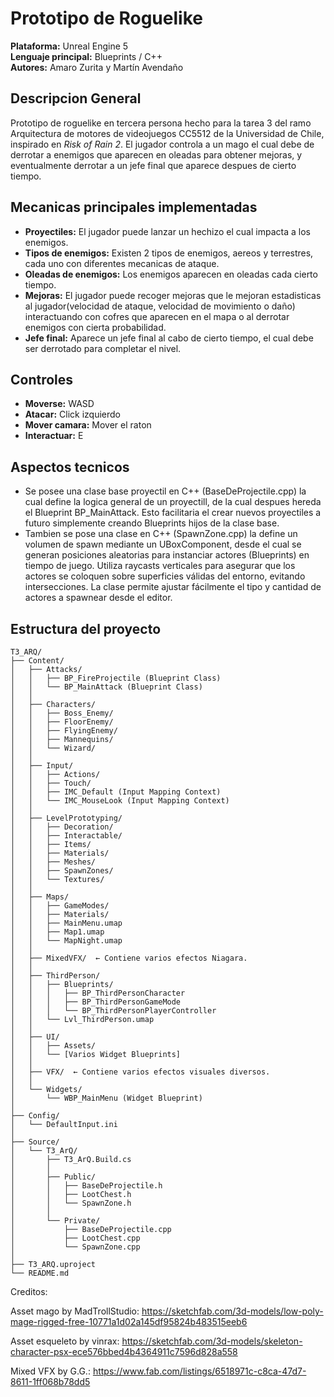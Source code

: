 # Prototipo de Roguelike

**Plataforma:** Unreal Engine 5  
**Lenguaje principal:** Blueprints / C++  
**Autores:** Amaro Zurita y Martín Avendaño 

## Descripcion General

Prototipo de roguelike en tercera persona hecho para la tarea 3 del ramo Arquitectura de motores de videojuegos CC5512 de la Universidad de Chile, inspirado en *Risk of Rain 2*. El jugador controla a un mago el cual debe de derrotar a enemigos que aparecen en oleadas para obtener mejoras, y eventualmente derrotar a un jefe final que aparece despues de cierto tiempo.

## Mecanicas principales implementadas

- **Proyectiles:** El jugador puede lanzar un hechizo el cual impacta a los enemigos.
- **Tipos de enemigos:** Existen 2 tipos de enemigos, aereos y terrestres, cada uno con diferentes mecanicas de ataque.
- **Oleadas de enemigos:** Los enemigos aparecen en oleadas cada cierto tiempo.
- **Mejoras:** El jugador puede recoger mejoras que le mejoran estadisticas al jugador(velocidad de ataque, velocidad de movimiento o daño) interactuando con cofres que aparecen en el mapa o al derrotar enemigos con cierta probabilidad.
- **Jefe final:** Aparece un jefe final al cabo de cierto tiempo, el cual debe ser derrotado para completar el nivel.

## Controles

- **Moverse:** WASD
- **Atacar:** Click izquierdo 
- **Mover camara:** Mover el raton
- **Interactuar:** E


## Aspectos tecnicos

- Se posee una clase base proyectil en C++ (BaseDeProjectile.cpp) la cual define la logica general de un proyectill,  de la cual despues hereda el Blueprint BP_MainAttack. Esto facilitaria el crear nuevos proyectiles a futuro simplemente creando Blueprints hijos de la clase base.
- Tambien se pose una clase en C++ (SpawnZone.cpp) la define un volumen de spawn mediante un UBoxComponent, desde el cual se generan posiciones aleatorias para instanciar actores (Blueprints) en tiempo de juego. Utiliza raycasts verticales para asegurar que los actores se coloquen sobre superficies válidas del entorno, evitando intersecciones. La clase permite ajustar fácilmente el tipo y cantidad de actores a spawnear desde el editor.

## Estructura del proyecto
```
T3_ARQ/
├── Content/
│   ├── Attacks/
│   │   ├── BP_FireProjectile (Blueprint Class)
│   │   └── BP_MainAttack (Blueprint Class)
│   │
│   ├── Characters/
│   │   ├── Boss_Enemy/
│   │   ├── FloorEnemy/
│   │   ├── FlyingEnemy/
│   │   ├── Mannequins/
│   │   └── Wizard/
│   │
│   ├── Input/
│   │   ├── Actions/
│   │   ├── Touch/
│   │   ├── IMC_Default (Input Mapping Context)
│   │   └── IMC_MouseLook (Input Mapping Context)
│   │
│   ├── LevelPrototyping/
│   │   ├── Decoration/
│   │   ├── Interactable/
│   │   ├── Items/
│   │   ├── Materials/
│   │   ├── Meshes/
│   │   ├── SpawnZones/
│   │   └── Textures/
│   │
│   ├── Maps/
│   │   ├── GameModes/
│   │   ├── Materials/
│   │   ├── MainMenu.umap
│   │   ├── Map1.umap
│   │   └── MapNight.umap
│   │
│   ├── MixedVFX/  ← Contiene varios efectos Niagara.
│   │
│   ├── ThirdPerson/
│   │   ├── Blueprints/
│   │   │   ├── BP_ThirdPersonCharacter
│   │   │   ├── BP_ThirdPersonGameMode
│   │   │   └── BP_ThirdPersonPlayerController
│   │   └── Lvl_ThirdPerson.umap
│   │
│   ├── UI/
│   │   ├── Assets/
│   │   └── [Varios Widget Blueprints]
│   │
│   ├── VFX/  ← Contiene varios efectos visuales diversos.
│   │
│   └── Widgets/
│       └── WBP_MainMenu (Widget Blueprint)
│
├── Config/
│   └── DefaultInput.ini
│
├── Source/
│   └── T3_ArQ/
│       ├── T3_ArQ.Build.cs
│       │
│       ├── Public/
│       │   ├── BaseDeProjectile.h
│       │   ├── LootChest.h
│       │   └── SpawnZone.h
│       │
│       └── Private/
│           ├── BaseDeProjectile.cpp
│           ├── LootChest.cpp
│           └── SpawnZone.cpp
│
├── T3_ARQ.uproject
└── README.md
```
Creditos:

Asset mago by MadTrollStudio: https://sketchfab.com/3d-models/low-poly-mage-rigged-free-10771a1d02a145df95824b483515eeb6

Asset esqueleto by vinrax: https://sketchfab.com/3d-models/skeleton-character-psx-ece576bbed4b4364911c7596d828a558

Mixed VFX by G.G.: https://www.fab.com/listings/6518971c-c8ca-47d7-8611-1ff068b78dd5

